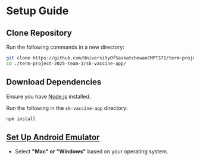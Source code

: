 # Setup Guide

## Clone Repository
Run the following commands in a new directory:

```bash
git clone https://github.com/UniversityOfSaskatchewanCMPT371/term-project-2025-team-3.git
cd ./term-project-2025-team-3/sk-vaccine-app/
```

## Download Dependencies
Ensure you have [Node.js](https://nodejs.org) installed.

Run the following in the `sk-vaccine-app` directory:

```bash
npm install
```

## [Set Up Android Emulator](https://docs.expo.dev/get-started/set-up-your-environment/?mode=development-build&platform=android&device=simulated#set-up-android-studio)
- Select **"Mac" or "Windows"** based on your operating system.

